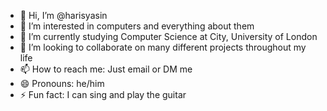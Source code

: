 - 👋 Hi, I’m @harisyasin
- 👀 I’m interested in computers and everything about them
- 🌱 I’m currently studying Computer Science at City, University of London
- 💞️ I’m looking to collaborate on many different projects throughout my life
- 📫 How to reach me: Just email or DM me
- 😄 Pronouns: he/him
- ⚡ Fun fact: I can sing and play the guitar

<!---
harisyasin/harisyasin is a ✨ special ✨ repository because its `README.md` (this file) appears on your GitHub profile.
You can click the Preview link to take a look at your changes.
--->
